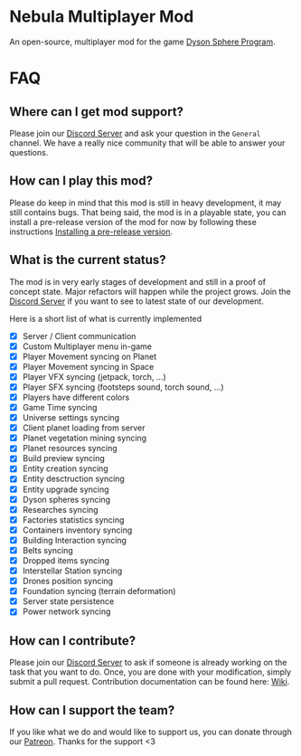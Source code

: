 # Nebula Multiplayer Mod

An open-source, multiplayer mod for the game [Dyson Sphere Program](https://store.steampowered.com/app/1366540/Dyson_Sphere_Program/).

# FAQ

## Where can I get mod support?

Please join our [Discord Server](https://discord.gg/UHeB2QvgDa) and ask your question in the `General` channel. We have a really nice community that will be able to answer your questions.

## How can I play this mod?

Please do keep in mind that this mod is still in heavy development, it may still contains bugs. That being said, the mod is in a playable state, you can install a pre-release version of the mod for now by following these instructions [Installing a pre-release version](https://github.com/hubastard/nebula/wiki/Installing-a-pre-release-version).

## What is the current status?

The mod is in very early stages of development and still in a proof of concept state. Major refactors will happen while the project grows. Join the [Discord Server](https://discord.gg/UHeB2QvgDa) if you want to see to latest state of our development.

Here is a short list of what is currently implemented

- [x] Server / Client communication
- [x] Custom Multiplayer menu in-game
- [x] Player Movement syncing on Planet
- [x] Player Movement syncing in Space
- [x] Player VFX syncing (jetpack, torch, ...)
- [x] Player SFX syncing (footsteps sound, torch sound, ...)
- [x] Players have different colors
- [x] Game Time syncing
- [x] Universe settings syncing
- [x] Client planet loading from server
- [x] Planet vegetation mining syncing
- [x] Planet resources syncing
- [x] Build preview syncing
- [x] Entity creation syncing
- [x] Entity desctruction syncing
- [x] Entity upgrade syncing
- [x] Dyson spheres syncing
- [x] Researches syncing
- [x] Factories statistics syncing
- [x] Containers inventory syncing
- [x] Building Interaction syncing
- [x] Belts syncing
- [x] Dropped items syncing
- [x] Interstellar Station syncing
- [x] Drones position syncing
- [x] Foundation syncing (terrain deformation)
- [x] Server state persistence
- [x] Power network syncing

## How can I contribute?

Please join our [Discord Server](https://discord.gg/UHeB2QvgDa) to ask if someone is already working on the task that you want to do. Once, you are done with your modification, simply submit a pull request. Contribution documentation can be found here: [Wiki](https://github.com/hubastard/nebula/wiki/Setting-up-a-development-environment).

## How can I support the team?

If you like what we do and would like to support us, you can donate through our [Patreon](https://www.patreon.com/nebula_mod_team). Thanks for the support <3
